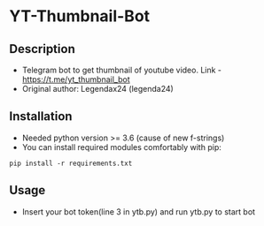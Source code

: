 # YT-Thumbnail-Bot
Description
------------------------
* Telegram bot to get thumbnail of youtube video. Link - https://t.me/yt_thumbnail_bot
* Original author: Legendax24 (legenda24)

##  Installation
* Needed python version >= 3.6 (cause of new f-strings)
* You can install required modules comfortably with pip:
```
pip install -r requirements.txt
```


##  Usage
* Insert your bot token(line 3 in ytb.py) and run ytb.py to start bot
